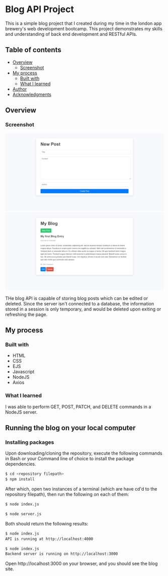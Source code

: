 # Blog API Project

This is a simple blog project that I created during my time in the london app brewery's web development bootcamp. This project demonstrates my skills and understanding of back end development and RESTful APIs. 

## Table of contents

- [Overview](#overview)
  - [Screenshot](#screenshot)
- [My process](#my-process)
  - [Built with](#built-with)
  - [What I learned](#what-i-learned)
- [Author](#author)
- [Acknowledgments](#acknowledgments)


## Overview

### Screenshot

![](./Screenshot1.jpeg)
![](./Screenshot2.jpeg)

THe blog API is capable of storing blog posts which can be edited or deleted. Since the server isn't connected to a database, the information stored in a session is only temporary, and would be deleted upon exiting or refreshing the page.

## My process

### Built with
- HTML
- CSS
- EJS
- Javascript
- NodeJS
- Axios

### What I learned

I was able to perform GET, POST, PATCH, and DELETE commands in a NodeJS server.

## Running the blog on your local computer

### Installing packages

Upon downloading/cloning the repository, execute the following commands in Bash or your Command line of choice to install the package dependencies.

```Bash
$ cd <repository filepath>
$ npm install
```

After which, open two instances of a terminal (which are have cd'd to the repository filepath), then run the following on each of them:

```Bash
$ node index.js
```

```Bash
$ node server.js
```

Both should return the following results:

```Bash
$ node index.js
API is running at http://localhost:4000
```
```Bash
$ node index.js
Backend server is running on http://localhost:3000
```

Open http://localhost:3000 on your browser, and you should see the blog site.
